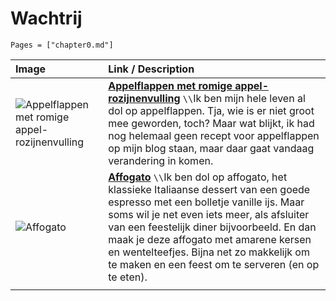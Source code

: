 # Wachtrij

```@contents
Pages = ["chapter0.md"]
```

| Image| Link / Description |
| :--- | :--- |
|![Appelflappen met romige appel-rozijnenvulling](https://www.francescakookt.nl/wp-content/uploads/2023/12/appelflappen-met-romige-appel-rozijnenvulling-4.webp)| **[Appelflappen met romige appel-rozijnenvulling](https://www.francescakookt.nl/appelflappen-met-romige-appel-rozijnenvulling/?fbclid=IwZXh0bgNhZW0CMTEAAR08xic2v7psqPKFfDhZ9d_fQbugsrZxK_St6Wmj4W2N0P9Hll_0iIZefTs_aem_-SrUdlfDXlUYg6TEq_-wGw)** ``\\``Ik ben mijn hele leven al dol op appelflappen. Tja, wie is er niet groot mee geworden, toch? Maar wat blijkt, ik had nog helemaal geen recept voor appelflappen op mijn blog staan, maar daar gaat vandaag verandering in komen. |
| ![Affogato](https://www.francescakookt.nl/wp-content/uploads/2024/12/affogato-met-amarene-kersen-en-wentelteefjes-3-scaled.jpg) | **[Affogato](https://www.francescakookt.nl/affogato-met-amarene-kersen-en-wentelteefjes/)** ``\\``Ik ben dol op affogato, het klassieke Italiaanse dessert van een goede espresso met een bolletje vanille ijs. Maar soms wil je net even iets meer, als afsluiter van een feestelijk diner bijvoorbeeld. En dan maak je deze affogato met amarene kersen en wentelteefjes. Bijna net zo makkelijk om te maken en een feest om te serveren (en op te eten). |
||